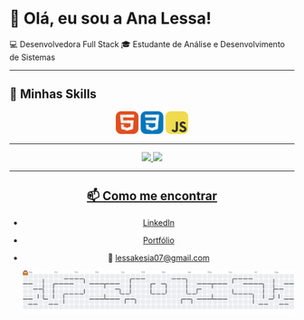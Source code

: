 # 👋 Olá, eu sou a Ana Lessa!

💻 Desenvolvedora Full Stack 
🎓 Estudante de Análise e Desenvolvimento de Sistemas

<hr>

## 🚀 Minhas Skills

<div align="center">
  <!--HTML-->
  <code><img height="40" src="https://raw.githubusercontent.com/tandpfun/skill-icons/65dea6c4eaca7da319e552c09f4cf5a9a8dab2c8/icons/HTML.svg"></code>
    <!--CSS-->
  <code><img height="40" src="https://raw.githubusercontent.com/tandpfun/skill-icons/65dea6c4eaca7da319e552c09f4cf5a9a8dab2c8/icons/CSS.svg"></code>
    <!--JS-->
  <code><img height="40" src="https://raw.githubusercontent.com/tandpfun/skill-icons/65dea6c4eaca7da319e552c09f4cf5a9a8dab2c8/icons/JavaScript.svg"></code>

<hr>

  <div align="center">
  <a href="https://github.com/analessp">
  <img height="180em" src="https://github-readme-stats.vercel.app/api?username=analessp&theme=midnight-purple&hide_border=false&include_all_commits=false&count_private=false"/>
  <img height="180em" src="https://github-readme-stats.vercel.app/api/top-langs/?username=analessp&theme=midnight-purple&hide_border=false&include_all_commits=false&count_private=false&layout=compact"/>
</div>

<hr>

## 📫 Como me encontrar
- [LinkedIn](https://www.linkedin.com/in/ana-lessa)
- [Portfólio](https://seu-portfolio.com)
- 📧 lessakesia07@gmail.com

  <picture>
  <source media="(prefers-color-scheme: dark)" srcset="https://raw.githubusercontent.com/GabrielCordeiroBarrosoTeles/GabrielCordeiroBarrosoTeles/output/pacman-contribution-graph-dark.svg">
  <source media="(prefers-color-scheme: light)" srcset="https://raw.githubusercontent.com/GabrielCordeiroBarrosoTeles/GabrielCordeiroBarrosoTeles/output/pacman-contribution-graph.svg">
  <img alt="pacman contribution graph" src="https://raw.githubusercontent.com/GabrielCordeiroBarrosoTeles/GabrielCordeiroBarrosoTeles/output/pacman-contribution-graph.svg">
</picture>
